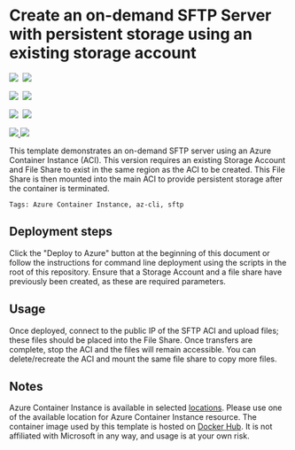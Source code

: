 # Create an on-demand SFTP Server with persistent storage using an existing storage account

<IMG SRC="https://azbotstorage.blob.core.windows.net/badges/201-aci-sftp-files-existing-storage/PublicLastTestDate.svg" />&nbsp;
<IMG SRC="https://azbotstorage.blob.core.windows.net/badges/201-aci-sftp-files-existing-storage/PublicDeployment.svg" />&nbsp;

<IMG SRC="https://azbotstorage.blob.core.windows.net/badges/201-aci-sftp-files-existing-storage/FairfaxLastTestDate.svg" />&nbsp;
<IMG SRC="https://azbotstorage.blob.core.windows.net/badges/201-aci-sftp-files-existing-storage/FairfaxDeployment.svg" />&nbsp;

<IMG SRC="https://azbotstorage.blob.core.windows.net/badges/201-aci-sftp-files-existing-storage/BestPracticeResult.svg" />&nbsp;
<IMG SRC="https://azbotstorage.blob.core.windows.net/badges/201-aci-sftp-files-existing-storage/CredScanResult.svg" />&nbsp;

<a href="https://portal.azure.com/#create/Microsoft.Template/uri/https%3A%2F%2Fraw.githubusercontent.com%2FAzure%2Fazure-quickstart-templates%2Fmaster%2F201-aci-sftp-files%2Fazuredeploy.json" target="_blank">
    <img src="http://azuredeploy.net/deploybutton.png"/>
</a>
<a href="http://armviz.io/#/?load=https%3A%2F%2Fraw.githubusercontent.com%2FAzure%2Fazure-quickstart-templates%2Fmaster%2F201-sftp-files%2Fazuredeploy.json" target="_blank">
    <img src="http://armviz.io/visualizebutton.png"/>
</a>

This template demonstrates an on-demand SFTP server using an Azure Container Instance (ACI). This version requires an existing Storage Account and File Share to exist in the same region as the ACI to be created. This File Share is then mounted into the main ACI to provide persistent storage after the container is terminated.

`Tags: Azure Container Instance, az-cli, sftp`

## Deployment steps

Click the "Deploy to Azure" button at the beginning of this document or follow the instructions for command line deployment using the scripts in the root of this repository. Ensure that a Storage Account and a file share have previously been created, as these are required parameters.

## Usage

Once deployed, connect to the public IP of the SFTP ACI and upload files; these files should be placed into the File Share. Once transfers are complete, stop the ACI and the files will remain accessible. You can delete/recreate the ACI and mount the same file share to copy more files.

## Notes

Azure Container Instance is available in selected [locations](https://docs.microsoft.com/en-us/azure/container-instances/container-instances-quotas#region-availability). Please use one of the available location for Azure Container Instance resource.
The container image used by this template is hosted on [Docker Hub](https://hub.docker.com/r/atmoz/sftp). It is not affiliated with Microsoft in any way, and usage is at your own risk.
